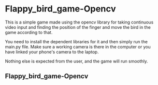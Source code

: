 # Flappy_bird_game-Opencv
This is a simple game made using the opencv library for taking continuous video input and finding the position of the finger and move the bird in the game according to that.

You need to install the dependent libraries for it and then simply run the main.py file.
Make sure a working camera is there in the computer or you have linked your phone's camera to the laptop.

Nothing else is expected from the user, and the game will run smoothly.

## Flappy_bird_game-Opencv

